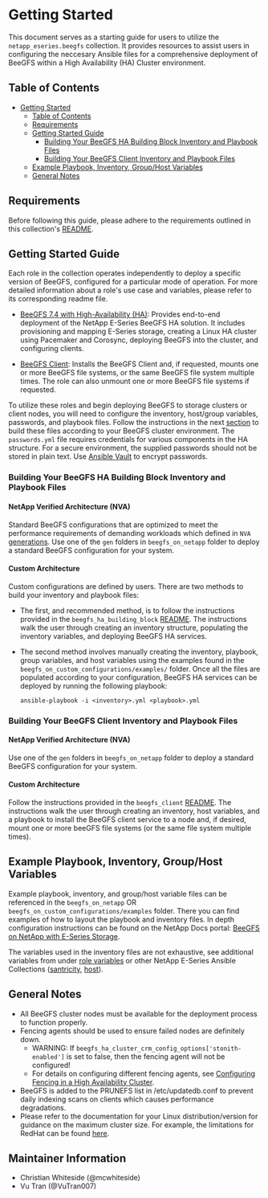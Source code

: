 <a name="getting-started"></a>
# Getting Started

This document serves as a starting guide for users to utilize the `netapp_eseries.beegfs` collection. It provides
resources to assist users in configuring the neccesary Ansible files for a comprehensive deployment of BeeGFS within
a High Availability (HA) Cluster environment.

<a name="table-of-contents"></a>
## Table of Contents

- [Getting Started](#getting-started)
  - [Table of Contents](#table-of-contents)
  - [Requirements](#requirements)
  - [Getting Started Guide](#getting-started-guide)
    - [Building Your BeeGFS HA Building Block Inventory and Playbook Files](#building-your-beegfs-ha-building-block-inventory-and-playbook-files)
    - [Building Your BeeGFS Client Inventory and Playbook Files](#building-your-beegfs-client-inventory-and-playbook-files)
  - [Example Playbook, Inventory, Group/Host Variables](#example-playbook-inventory-grouphost-variables)
  - [General Notes](#general-notes)

<a name="requirements"></a>
## Requirements

Before following this guide, please adhere to the requirements outlined in this collection's
[README](../README.md#requirements).

<a name="getting-started-guide"></a>
## Getting Started Guide

Each role in the collection operates independently to deploy a specific version of BeeGFS, configured for a particular
mode of operation. For more detailed information about a role's use case and variables, please refer to its
corresponding readme file.

* [BeeGFS 7.4 with High-Availability (HA)](../roles/beegfs_ha_7_4/README.md): Provides end-to-end deployment of the
NetApp E-Series BeeGFS HA solution. It includes provisioning and mapping E-Series storage, creating a Linux HA cluster
using Pacemaker and Corosync, deploying BeeGFS into the cluster, and configuring clients.

* [BeeGFS Client](../roles/beegfs_client/README.md): Installs the BeeGFS Client and, if requested, mounts one or more
BeeGFS file systems, or the same BeeGFS file system multiple times. The role can also unmount one or more BeeGFS file
systems if requested.

To utilize these roles and begin deploying BeeGFS to storage clusters or client nodes, you will need to configure the
inventory, host/group variables, passwords, and playbook files. Follow the instructions in the next
[section](#building-your-beegfs-client-inventory-and-playbook-files) to build these files according to your BeeGFS
cluster environment. The `passwords.yml` file requires credentials for various components in the HA structure. For a
secure environment, the supplied passwords should not be stored in plain text. Use
[Ansible Vault](https://docs.ansible.com/ansible/latest/user_guide/vault.html) to encrypt passwords.

<a name="building-your-beegfs-ha-building-block-inventory-and-playbook-files"></a>
### Building Your BeeGFS HA Building Block Inventory and Playbook Files

#### NetApp Verified Architecture (NVA)

Standard BeeGFS configurations that are optimized to meet the performance requirements of demanding workloads which defined in `NVA` [generations](https://docs.netapp.com/us-en/beegfs/beegfs-gens.html). Use one of the `gen` folders in `beegfs_on_netapp` folder to deploy a standard BeeGFS configuration for your system.

#### Custom Architecture

Custom configurations are defined by users. There are two methods to build your inventory and playbook files:

* The first, and recommended method, is to follow the instructions provided in the `beegfs_ha_building_block`
[README](beegfs_on_custom_configurations/beegfs_ha_building_block/README.md). The instructions walk the user through creating an inventory
structure, populating the inventory variables, and deploying BeeGFS HA services.

* The second method involves manually creating the inventory, playbook, group variables, and host variables using the
examples found in the `beegfs_on_custom_configurations/examples/` folder.
Once all the files are populated according to your configuration, BeeGFS HA services can be deployed by running
the following playbook:

  ```
  ansible-playbook -i <inventory>.yml <playbook>.yml
  ```

<a name="building-your-beegfs-client-inventory-and-playbook-files"></a>
### Building Your BeeGFS Client Inventory and Playbook Files

#### NetApp Verified Architecture (NVA)

Use one of the `gen` folders in `beegfs_on_netapp` folder to deploy a standard BeeGFS configuration for your system.

#### Custom Architecture

Follow the instructions provided in the `beegfs_client` [README](beegfs_on_custom_configurations/beegfs_client/README.md). The instructions
walk the user through creating an inventory, host variables, and a playbook to install the BeeGFS client service to a
node and, if desired, mount one or more beeGFS file systems (or the same file system multiple times).

<a name="example-playbook-inventory-grouphost-variables"></a>
## Example Playbook, Inventory, Group/Host Variables

Example playbook, inventory, and group/host variable files can be referenced in the `beegfs_on_netapp` OR `beegfs_on_custom_configurations/examples` folder. There
you can find examples of how to layout the playbook and inventory files. In depth configuration instructions can be
found on the NetApp Docs portal: [BeeGFS on NetApp with E-Series Storage](https://docs.netapp.com/us-en/beegfs/beegfs-deploy-create-inventory.html#step-1-define-configuration-for-all-building-blocks).

The variables used in the inventory files are not exhaustive, see additional variables from under
[role variables](../docs/beegfs_ha/role_variables.md) or other NetApp E-Series Ansible Collections
([santricity](https://galaxy.ansible.com/netapp_eseries/santricity),
[host](https://galaxy.ansible.com/netapp_eseries/host)).

<a name="general-notes"></a>
## General Notes

- All BeeGFS cluster nodes must be available for the deployment process to function properly.
- Fencing agents should be used to ensure failed nodes are definitely down.
  - WARNING: If `beegfs_ha_cluster_crm_config_options['stonith-enabled']` is set to false, then the fencing agent will
  not be configured!
  - For details on configuring different fencing agents, see [Configuring Fencing in a High Availability Cluster](https://access.redhat.com/documentation/en-us/red_hat_enterprise_linux/9/html/configuring_and_managing_high_availability_clusters/assembly_configuring-fencing-configuring-and-managing-high-availability-clusters).
- BeeGFS is added to the PRUNEFS list in /etc/updatedb.conf to prevent daily indexing scans on clients which causes
performance degradations.
- Please refer to the documentation for your Linux distribution/version for guidance on the maximum cluster size. For
example, the limitations for RedHat can be found [here](https://access.redhat.com/articles/3069031).

<a name="maintainer-information"></a>
## Maintainer Information

- Christian Whiteside (@mcwhiteside)
- Vu Tran (@VuTran007)